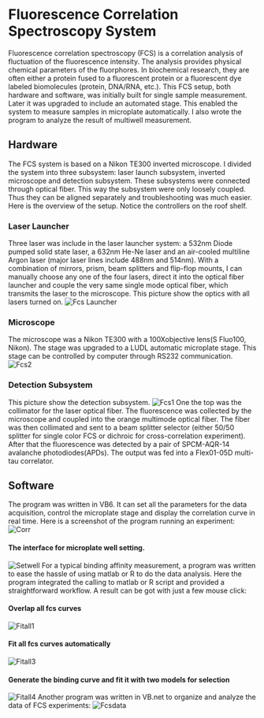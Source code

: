 # Fluorescence Correlation Spectroscopy System
Fluorescence correlation spectroscopy (FCS)  is a correlation analysis of fluctuation of 
the fluorescence intensity. The analysis provides physical chemical parameters of the fluorphores. 
In biochemical research, they are often either a protein fused to a fluorescent protein or 
a fluorescent dye labeled biomolecules (protein, DNA/RNA, etc.). This FCS setup, both hardware
and software, was initially built for single sample measurement. Later it was upgraded to include 
an automated stage. This enabled the system to measure samples in microplate automatically. 
I also wrote the program to analyze the result of multiwell measurement.
## Hardware
The FCS system is based on a Nikon TE300 inverted microscope. I divided the system into three
subsystem: laser launch subsystem, inverted microscope and detection subsystem. These subsystems
were connected through optical fiber. This way the subsystem were only loosely coupled. Thus they can
be aligned separately and troubleshooting was much easier. Here is the overview of the setup. Notice 
the controllers on the roof shelf.

### Laser Launcher
Three laser was include in the laser launcher system: a 532nm Diode pumped solid state laser, a 632nm 
He-Ne laser and an air-cooled multiline Argon laser (major laser lines include 488nm and 514nm). With 
a combination of mirrors, prism, beam splitters and flip-flop mounts, I can manually choose any one 
of the four lasers, direct it into the optical fiber launcher and couple the very same single mode
optical fiber, which transmits the laser to the microscope. This picture show the optics with all 
lasers turned on.
![Fcs Launcher](instruments/fcs-launcher.JPG)
### Microscope
The microscope was a Nikon TE300 with a 100Xobjective lens(S Fluo100, Nikon). The stage was upgraded
to a LUDL automatic microplate stage. This stage can be controlled by computer through RS232 
communication.
![Fcs2](instruments/fcs2.JPG)
### Detection Subsystem
This picture show the detection subsystem.
![Fcs1](instruments/fcs1.JPG)
One the top was the collimator for the laser optical fiber. The fluorescence was collected by the 
microscope and coupled into the orange multimode optical fiber. The fiber was then collimated and 
sent to a beam splitter selector (either 50/50 splitter for single color FCS or dichroic for 
cross-correlation experiment). After that the fluorescence was detected by a pair of SPCM-AQR-14
avalanche photodiodes(APDs). The output was fed into a Flex01-05D multi-tau correlator.

## Software
The program was written in VB6. It can set all the parameters for the data acquisition, control
the microplate stage and display the correlation curve in real time. Here is a screenshot of the 
program running an experiment:
![Corr](images/corr.PNG)
#### The interface for microplate well setting.
![Setwell](images/setwell.PNG)
For a typical binding affinity measurement, a program was written to ease the hassle of using matlab
or R to do the data analysis. Here the program integrated the calling to matlab or R script and 
provided a straightforward workflow. A result can be got with just a few mouse click:
#### Overlap all fcs curves
![Fitall1](images/fitall1.PNG)
#### Fit all fcs curves automatically
![Fitall3](images/fitall3.PNG)
#### Generate the binding curve and fit it with two models for selection
![Fitall4](images/fitall4.PNG)
Another program was written in VB.net to organize and analyze the data of FCS experiments:
![Fcsdata](images/fcsdata.PNG)

